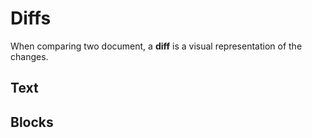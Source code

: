 # Diffs

When comparing two document, a **diff** is a visual representation of the changes.

## Text

## Blocks
